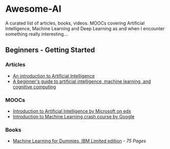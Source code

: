# Awesome-AI

A curated list of articles, books, videos. MOOCs covering Artificial Intelligence, Machine Learning and Deep Learning as and when I encounter something really interesting...

## Beginners - Getting Started

### Articles

- [An introduction to Artificial Intelligence](https://hackernoon.com/understanding-understanding-an-intro-to-artificial-intelligence-be76c5ec4d2e) 
- [A beginner's guide to artificial intelligence, machine learning, and cognitive computing](https://www.ibm.com/developerworks/library/cc-beginner-guide-machine-learning-ai-cognitive/index.html)

### MOOCs
- [Introduction to Artificial Intelligence by Microsoft on edx](https://www.edx.org/course/introduction-to-artificial-intelligence-ai)
- [Introduction to Machine Learning crash course by Google](https://developers.google.com/machine-learning/crash-course/ml-intro)

### Books

- [Machine Learning for Dummies, IBM Limited edition](https://www-01.ibm.com/common/ssi/cgi-bin/ssialias?htmlfid=IMM14209USEN) - *75 Pages*
